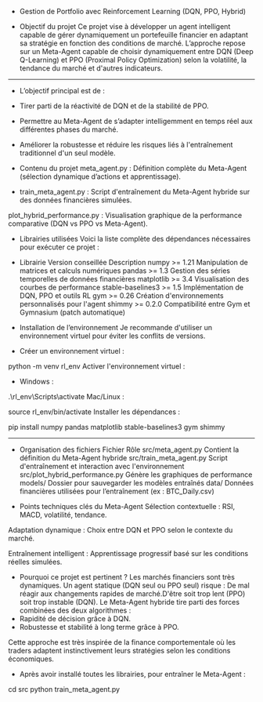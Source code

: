 * Gestion de  Portfolio ​avec Reinforcement Learning (DQN, PPO, Hybrid)

- Objectif du projet
Ce projet vise à développer un agent intelligent capable de gérer dynamiquement un portefeuille financier en adaptant sa stratégie en fonction des conditions de marché.
L’approche repose sur un Meta-Agent capable de choisir dynamiquement entre DQN (Deep Q-Learning) et PPO (Proximal Policy Optimization) selon la volatilité, la tendance du marché et d'autres indicateurs.
_____________________________________________________________________________________________________________________________________

- L’objectif principal est de :

- Tirer parti de la réactivité de DQN et de la stabilité de PPO.

- Permettre au Meta-Agent de s’adapter intelligemment en temps réel aux différentes phases du marché.

- Améliorer la robustesse et réduire les risques liés à l'entraînement traditionnel d'un seul modèle.

- Contenu du projet
meta_agent.py : Définition complète du Meta-Agent (sélection dynamique d’actions et apprentissage).

- train_meta_agent.py : Script d'entraînement du Meta-Agent hybride sur des données financières simulées.

plot_hybrid_performance.py : Visualisation graphique de la performance comparative (DQN vs PPO vs Meta-Agent).

- Librairies utilisées
Voici la liste complète des dépendances nécessaires pour exécuter ce projet :

- Librairie	Version conseillée	Description
numpy	>= 1.21	Manipulation de matrices et calculs numériques
pandas	>= 1.3	Gestion des séries temporelles de données financières
matplotlib	>= 3.4	Visualisation des courbes de performance
stable-baselines3	>= 1.5	Implémentation de DQN, PPO et outils RL
gym	>= 0.26	Création d'environnements personnalisés pour l'agent
shimmy	>= 0.2.0	Compatibilité entre Gym et Gymnasium (patch automatique)

- Installation de l’environnement
Je recommande d'utiliser un environnement virtuel pour éviter les conflits de versions.

- Créer un environnement virtuel :

python -m venv rl_env
Activer l'environnement virtuel :

- Windows :

.\rl_env\Scripts\activate
Mac/Linux :

source rl_env/bin/activate
Installer les dépendances :

pip install numpy pandas matplotlib stable-baselines3 gym shimmy

___________________________________________________________________________________________________________________________

- Organisation des fichiers
Fichier	Rôle
src/meta_agent.py	Contient la définition du Meta-Agent hybride
src/train_meta_agent.py	Script d'entraînement et interaction avec l'environnement
src/plot_hybrid_performance.py	Génère les graphiques de performance
models/	Dossier pour sauvegarder les modèles entraînés
data/	Données financières utilisées pour l’entraînement (ex : BTC_Daily.csv)

- Points techniques clés du Meta-Agent
Sélection contextuelle : RSI, MACD, volatilité, tendance.

Adaptation dynamique : Choix entre DQN et PPO selon le contexte du marché.

Entraînement intelligent : Apprentissage progressif basé sur les conditions réelles simulées.

- Pourquoi ce projet est pertinent ?
Les marchés financiers sont très dynamiques. Un agent statique (DQN seul ou PPO seul) risque :
De mal réagir aux changements rapides de marché.D'être soit trop lent (PPO) soit trop instable (DQN).
Le Meta-Agent hybride tire parti des forces combinées des deux algorithmes :
- Rapidité de décision grâce à DQN.
- Robustesse et stabilité à long terme grâce à PPO.

Cette approche est très inspirée de la finance comportementale où les traders adaptent instinctivement leurs stratégies selon les conditions économiques.

- Après avoir installé toutes les librairies, pour entraîner le Meta-Agent :

cd src
python train_meta_agent.py



